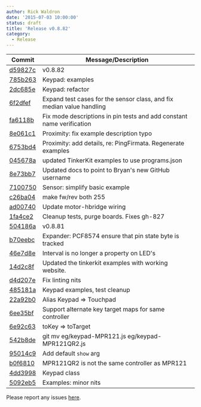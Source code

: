 ```yaml
---
author: Rick Waldron
date: '2015-07-03 10:00:00'
status: draft
title: 'Release v0.8.82'
category:
  - Release
---
```



| Commit | Message/Description |
| ------ | ------------------- |
| [d59827c](https://github.com/rwaldron/johnny-five/commit/d59827c719f9fba74fe3d3154aeb7d7bc4e3b1d1) | v0.8.82 |
| [785b263](https://github.com/rwaldron/johnny-five/commit/785b263a3528989be9f0aaa336e41446197963c2) | Keypad: examples |
| [2dc685e](https://github.com/rwaldron/johnny-five/commit/2dc685ed56951768e13ccc8c3afdb6a03cf3277c) | Keypad: refactor |
| [6f2dfef](https://github.com/rwaldron/johnny-five/commit/6f2dfef43c860c940042777c75cd1f2af3f301ed) | Expand test cases for the sensor class, and fix median value handling |
| [fa6118b](https://github.com/rwaldron/johnny-five/commit/fa6118b91b15ab50016bd047a54d638fffef6a00) | Fix mode descriptions in pin tests and add constant name verification |
| [8e061c1](https://github.com/rwaldron/johnny-five/commit/8e061c196c50c1faad0df6c9aee2f0bdf74fc874) | Proximity: fix example description typo |
| [6753bd4](https://github.com/rwaldron/johnny-five/commit/6753bd40b7d8aca4e665d232b7c624c15042cd54) | Proximity: add details, re: PingFirmata. Regenerate examples |
| [045678a](https://github.com/rwaldron/johnny-five/commit/045678a434ef88e3ff68050f24625b7db09a6677) | updated TinkerKit examples to use programs.json |
| [8e73bb7](https://github.com/rwaldron/johnny-five/commit/8e73bb754ee8ed03710f1ee0d569ba560e7ba661) | Updated docs to point to Bryan's new GitHub username |
| [7100750](https://github.com/rwaldron/johnny-five/commit/7100750ce77d5c45a28551c19ec9af023172f073) | Sensor: simplify basic example |
| [c26ba04](https://github.com/rwaldron/johnny-five/commit/c26ba043e4e4e0cee558e9da6049f8ccab442737) | make fw/rev both 255 |
| [ad00740](https://github.com/rwaldron/johnny-five/commit/ad00740d2d7e9fdd2b33b7b8d0319d90faa3e750) | Update motor-hbridge wiring |
| [1fa4ce2](https://github.com/rwaldron/johnny-five/commit/1fa4ce21efa2f9c21335e096aa597f963e84eda8) | Cleanup tests, purge boards. Fixes gh-827 |
| [504186a](https://github.com/rwaldron/johnny-five/commit/504186ae79fa8cb280b99dce8ff7c135d07a60cd) | v0.8.81 |
| [b70eebc](https://github.com/rwaldron/johnny-five/commit/b70eebced66fa2db067f0265461cc719c8e6abef) | Expander: PCF8574 ensure that pin state byte is tracked |
| [46e7d8e](https://github.com/rwaldron/johnny-five/commit/46e7d8e48dbc7b24aa99182910896579d60bb8a0) | Interval is no longer a property on LED's |
| [14d2c8f](https://github.com/rwaldron/johnny-five/commit/14d2c8f372802a2caf7bfb7240f5cee11333f596) | Updated the tinkerkit examples with working website. |
| [d4d207e](https://github.com/rwaldron/johnny-five/commit/d4d207ea2ffe0bd44bd7b4d74e3ea2a79ee8d516) | Fix linting nits |
| [485181a](https://github.com/rwaldron/johnny-five/commit/485181aca549a6b53c265d1bfa568de90844eeef) | Keypad examples, test cleanup |
| [22a92b0](https://github.com/rwaldron/johnny-five/commit/22a92b021502a554be0efe682cc52c75f85f9638) | Alias Keypad => Touchpad |
| [6ee35bf](https://github.com/rwaldron/johnny-five/commit/6ee35bf21b0cb97ef521e94b3547ae05805a6f4e) | Support alternate key target maps for same controller |
| [6e92c63](https://github.com/rwaldron/johnny-five/commit/6e92c636d33c2f67ee5c995742afb4bbc57a8df9) | toKey => toTarget |
| [542b8de](https://github.com/rwaldron/johnny-five/commit/542b8deda60acac19c393d9b3d5eeeef142efae6) | git mv eg/keypad-MPR121.js eg/keypad-MPR121QR2.js |
| [95014c9](https://github.com/rwaldron/johnny-five/commit/95014c9d6b6eaed927c8481e0a94047bb2de8797) | Add default `show` arg |
| [b0f6810](https://github.com/rwaldron/johnny-five/commit/b0f68101dd94c3df8a7d134e803701c83cb348a9) | MPR121QR2 is not the same controller as MPR121 |
| [4dd3998](https://github.com/rwaldron/johnny-five/commit/4dd39980e0e44e377c2b53fae111ddac5db24178) | Keypad class |
| [5092eb5](https://github.com/rwaldron/johnny-five/commit/5092eb5bda5c5682ec3a629efebff333685ff6fe) | Examples: minor nits |


Please report any issues [here](https://github.com/rwaldron/johnny-five/issues).
